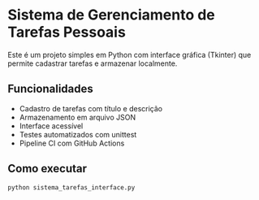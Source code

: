 # Sistema de Gerenciamento de Tarefas Pessoais

Este é um projeto simples em Python com interface gráfica (Tkinter) que permite cadastrar tarefas e armazenar localmente.

## Funcionalidades

- Cadastro de tarefas com título e descrição
- Armazenamento em arquivo JSON
- Interface acessível
- Testes automatizados com unittest
- Pipeline CI com GitHub Actions

## Como executar

```bash
python sistema_tarefas_interface.py


